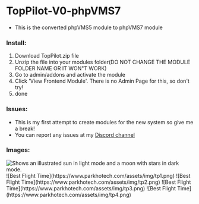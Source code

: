 # TopPilot-V0-phpVMS7
+ This is the converted phpVMS5 module to phpVMS7 module

### Install:

1. Download TopPilot.zip file
2. Unzip the file into your modules folder(DO NOT CHANGE THE MODULE FOLDER NAME OR IT WON"T WORK)
3. Go to admin/addons and activate the module
4. Click 'View Frontend Module'. There is no Admin Page for this, so don't try!
5. done


### Issues:
+ This is my first attempt to create modules for the new system so give me a break!
+ You can report any issues at my [Discord channel](https://discord.gg/GBGZtt2aFV)

### Images:

<picture>
  <source media="(prefers-color-scheme: dark)" srcset="https://user-images.githubusercontent.com/25423296/163456776-7f95b81a-f1ed-45f7-b7ab-8fa810d529fa.png">
  <source media="(prefers-color-scheme: light)" srcset="https://user-images.githubusercontent.com/25423296/163456779-a8556205-d0a5-45e2-ac17-42d089e3c3f8.png">
  <img alt="Shows an illustrated sun in light mode and a moon with stars in dark mode." src="[https://user-images.githubusercontent.com/25423296/163456779-a8556205-d0a5-45e2-ac17-42d089e3c3f8.png](https://www.parkhotech.com/assets/img/tp1.png)">
</picture>
![Best Flight Time](https://www.parkhotech.com/assets/img/tp1.png)
![Best Flight Time](https://www.parkhotech.com/assets/img/tp2.png)
![Best Flight Time](https://www.parkhotech.com/assets/img/tp3.png)
![Best Flight Time](https://www.parkhotech.com/assets/img/tp4.png)

